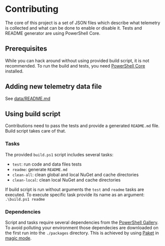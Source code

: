 # Contributing

The core of this project is a set of JSON files which describe what telemetry is collected and what can be done to enable or disable it. Tests and README generator are using PowerShell Core.

## Prerequisites

While you can hack around without using provided build script, it is not recommended. To run the build and tests, you need [PowerShell Core](https://github.com/powershell/powershell) installed.

## Adding new telemetry data file

See [data/README.md](data/README.md)

## Using build script

Contributions need to pass the tests and provide a generated `README.md` file. Build script takes care of that.

### Tasks
The provided `build.ps1` script includes several tasks:

- `test`: run code and data files tests
- `readme`: generate `README.md`
- `clean-all`: clean global and local NuGet and cache directories
- `clean-local`: clean local NuGet and cache directories

If build script is run without arguments the `test` and `readme` tasks are executed. To execute specific task provide its name as an argument: `.\build.ps1 readme`

### Dependencies

Script and tasks require several dependencies from the [PowerShell Gallery](https://www.powershellgallery.com/). To avoid polluting your environment those dependecies are downloaded on the first run into the `./packages` directory. This is achieved by using [Paket](https://fsprojects.github.io/Paket/) in [magic mode](https://fsprojects.github.io/Paket/bootstrapper.html#Magic-mode).
